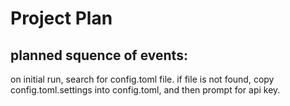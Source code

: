 # Project Plan

## planned squence of events:

on initial run, search for config.toml file.
if file is not found, copy config.toml.settings into
config.toml, and then prompt for api key.
